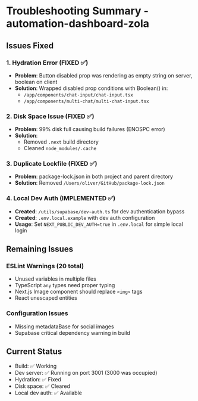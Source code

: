 # Troubleshooting Summary - automation-dashboard-zola

## Issues Fixed

### 1. Hydration Error (FIXED ✅)
- **Problem**: Button disabled prop was rendering as empty string on server, boolean on client
- **Solution**: Wrapped disabled prop conditions with Boolean() in:
  - `/app/components/chat-input/chat-input.tsx`
  - `/app/components/multi-chat/multi-chat-input.tsx`

### 2. Disk Space Issue (FIXED ✅)
- **Problem**: 99% disk full causing build failures (ENOSPC error)
- **Solution**: 
  - Removed `.next` build directory
  - Cleaned `node_modules/.cache`

### 3. Duplicate Lockfile (FIXED ✅)
- **Problem**: package-lock.json in both project and parent directory
- **Solution**: Removed `/Users/oliver/GitHub/package-lock.json`

### 4. Local Dev Auth (IMPLEMENTED ✅)
- **Created**: `/utils/supabase/dev-auth.ts` for dev authentication bypass
- **Created**: `.env.local.example` with dev auth configuration
- **Usage**: Set `NEXT_PUBLIC_DEV_AUTH=true` in `.env.local` for simple local login

## Remaining Issues

### ESLint Warnings (20 total)
- Unused variables in multiple files
- TypeScript `any` types need proper typing
- Next.js Image component should replace `<img>` tags
- React unescaped entities

### Configuration Issues
- Missing metadataBase for social images
- Supabase critical dependency warning in build

## Current Status
- Build: ✅ Working
- Dev server: ✅ Running on port 3001 (3000 was occupied)
- Hydration: ✅ Fixed
- Disk space: ✅ Cleared
- Local dev auth: ✅ Available